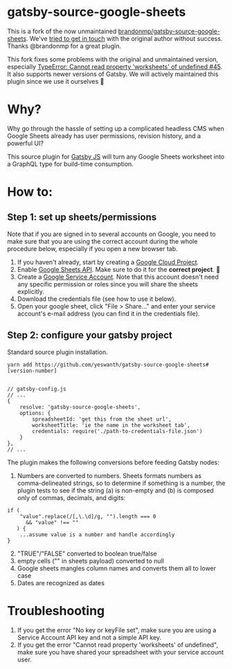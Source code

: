 # gatsby-source-google-sheets

This is a fork of the now unmaintained [brandonmp/gatsby-source-google-sheets](https://github.com/brandonmp/gatsby-source-google-sheets/). We've [tried to get in touch](https://github.com/brandonmp/gatsby-source-google-sheets/issues/46) with the original author without success. Thanks @brandonmp for a great plugin.

This fork fixes some problems with the original and unmaintained version, especially [TypeError: Cannot read property 'worksheets' of undefined #45](https://github.com/brandonmp/gatsby-source-google-sheets/issues/45). It also supports newer versions of Gatsby. We will actively maintained this plugin since we use it ourselves 🙂

# Why?

Why go through the hassle of setting up a complicated headless CMS when Google Sheets already has user permissions, revision history, and a powerful UI? 

This source plugin for [Gatsby JS](https://github.com/gatsbyjs/gatsby) will turn any Google Sheets worksheet into a GraphQL type for build-time consumption. 

# How to:

## Step 1: set up sheets/permissions

Note that if you are signed in to several accounts on Google, you need to make sure that you are using the correct account during the whole procedure below,
especially if you open a new browser tab.

1. If you haven't already, start by creating a [Google Cloud Project](https://console.cloud.google.com/).
2. Enable [Google Sheets API](https://console.cloud.google.com/apis/api/sheets.googleapis.com). Make sure to do it for the **correct project**. 🙂
3. Create a [Google Service Account](https://developers.google.com/identity/protocols/OAuth2ServiceAccount#creatinganaccount). Note that this account doesn't need
any specific permission or roles since you will share the sheets explicitly.
4. Download the credentials file (see how to use it below).
5. Open your google sheet, click "File > Share..." and enter your service account's e-mail address (you can find it in the credentials file).

## Step 2: configure your gatsby project

Standard source plugin installation.

```
yarn add https://github.com/yeswanth/gatsby-source-google-sheets#[version-number]


// gatsby-config.js
// ...
{
    resolve: 'gatsby-source-google-sheets',
    options: {
        spreadsheetId: 'get this from the sheet url',
        worksheetTitle: 'ie the name in the worksheet tab',
        credentials: require('./path-to-credentials-file.json')
    }
},
// ...

```

The plugin makes the following conversions before feeding Gatsby nodes:
1. Numbers are converted to numbers. Sheets formats numbers as comma-delineated strings, so to determine if something is a number, the plugin tests to see if the string (a) is non-empty and (b) is composed only of commas, decimals, and digits:
```
if (
    "value".replace(/[,\.\d]/g, "").length === 0 
      && "value" !== ""
   ) { 
    ...assume value is a number and handle accordingly
}
```
2. "TRUE"/"FALSE" converted to boolean true/false
3. empty cells ("" in sheets payload) converted to null
4. Google sheets mangles column names and converts them all to lower case
5. Dates are recognized as dates


# Troubleshooting
1. If you get the error "No key or keyFile set", make sure you are using a Service Account API key and not a simple API key.
2. If you get the error "Cannot read property 'worksheets' of undefined", make sure you have shared your spreadsheet with your service account user.
